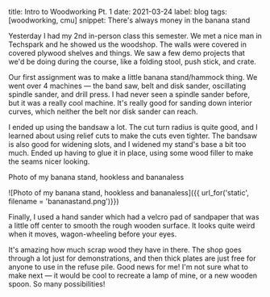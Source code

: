 title: Intro to Woodworking Pt. 1
date: 2021-03-24
label: blog
tags: [woodworking, cmu]
snippet: There's always money in the banana stand

Yesterday I had my 2nd in-person class this semester. We met a nice man in Techspark and he showed us the woodshop. The walls were covered in covered plywood shelves and things. We saw a few demo projects that we'd be doing during the course, like a folding stool, push stick, and crate. 


Our first assignment was to make a little banana stand/hammock thing. We went over 4 machines — the band saw, belt and disk sander, oscillating spindle sander, and drill press. I had never seen a spindle sander before, but it was a really cool machine. It's really good for sanding down interior curves, which neither the belt nor disk sander can reach. 

I ended up using the bandsaw a lot. The cut turn radius is quite good, and I learned about using relief cuts to make the cuts even tighter. The bandsaw is also good for widening slots, and I widened my stand's base a bit too much. Ended up having to glue it in place, using some wood filler to make the seams nicer looking.

<p class="caption">Photo of my banana stand, hookless and bananaless</p>
![Photo of my banana stand, hookless and bananaless]({{ url_for('static', filename = 'bananastand.png')}})

Finally, I used a hand sander which had a velcro pad of sandpaper that was a little off center to smooth the rough wooden surface. It looks quite weird when it moves, wagon-wheeling before your eyes. 

It's amazing how much scrap wood they have in there. The shop goes through a lot just for demonstrations, and then thick plates are just free for anyone to use in the refuse pile. Good news for me! I'm not sure what to make next — it would be cool to recreate a lamp of mine, or a new wooden spoon. So many possibilities!

